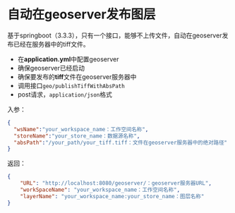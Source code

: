 # 自动在geoserver发布图层
基于springboot（3.3.3），只有一个接口，能够不上传文件，自动在geoserver发布已经在服务器中的tiff文件。
- 在**application.yml**中配置geoserver
- 确保geoserver已经启动
- 确保要发布的**tiff**文件在geoserver服务器中
- 调用接口``geo/publishTiffWithAbsPath``
- post请求，``application/json``格式

入参：
```json
{
  "wsName":"your_workspace_name：工作空间名称",
  "storeName":"your_store_name：数据源名称",
  "absPath":"/your_path/your_tiff.tiff：文件在geoserver服务器中的绝对路径"
}
```
返回：
```json
{
    "URL": "http://localhost:8080/geoserver/：geoserver服务器URL",
    "workSpaceName": "your_workspace_name：工作空间名称",
    "layerName": "your_workspace_name:your_store_name：图层名称"
}
```